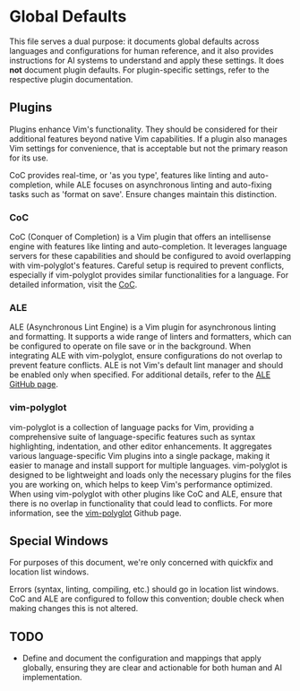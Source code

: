 # Global Defaults

This file serves a dual purpose: it documents global defaults across languages
and configurations for human reference, and it also provides instructions for
AI systems to understand and apply these settings. It does **not** document
plugin defaults. For plugin-specific settings, refer to the respective plugin
documentation.

## Plugins

Plugins enhance Vim's functionality. They should be considered for their
additional features beyond native Vim capabilities. If a plugin also manages
Vim settings for convenience, that is acceptable but not the primary reason
for its use.

CoC provides real-time, or 'as you type', features like linting and
auto-completion, while ALE focuses on asynchronous linting and auto-fixing
tasks such as 'format on save'. Ensure changes maintain this distinction.

### CoC

CoC (Conquer of Completion) is a Vim plugin that offers an intellisense engine
with features like linting and auto-completion. It leverages language servers
for these capabilities and should be configured to avoid overlapping with
vim-polyglot's features. Careful setup is required to prevent conflicts,
especially if vim-polyglot provides similar functionalities for a language.
For detailed information, visit the
[CoC](https://github.com/neoclide/coc.nvim).

### ALE

ALE (Asynchronous Lint Engine) is a Vim plugin for asynchronous linting and formatting. It supports a wide range of linters and formatters, which can be configured to operate on file save or in the background. When integrating ALE with vim-polyglot, ensure configurations do not overlap to prevent feature conflicts. ALE is not Vim's default lint manager and should be enabled only when specified. For additional details, refer to the [ALE GitHub page](https://github.com/dense-analysis/ale).

### vim-polyglot

vim-polyglot is a collection of language packs for Vim, providing
a comprehensive suite of language-specific features such as syntax
highlighting, indentation, and other editor enhancements. It aggregates
various language-specific Vim plugins into a single package, making it easier
to manage and install support for multiple languages. vim-polyglot is designed
to be lightweight and loads only the necessary plugins for the files you are
working on, which helps to keep Vim's performance optimized. When using
vim-polyglot with other plugins like CoC and ALE, ensure that there is no
overlap in functionality that could lead to conflicts. For more information,
see the [vim-polyglot](https://github.com/sheerun/vim-polyglot) Github page.

## Special Windows

For purposes of this document, we're only concerned with quickfix and
location list windows.

Errors (syntax, linting, compiling, etc.) should go in location list windows.
CoC and ALE are configured to follow this convention; double check when making
changes this is not altered.

## TODO

* Define and document the configuration and mappings that apply globally,
    ensuring they are clear and actionable for both human and AI
    implementation.
